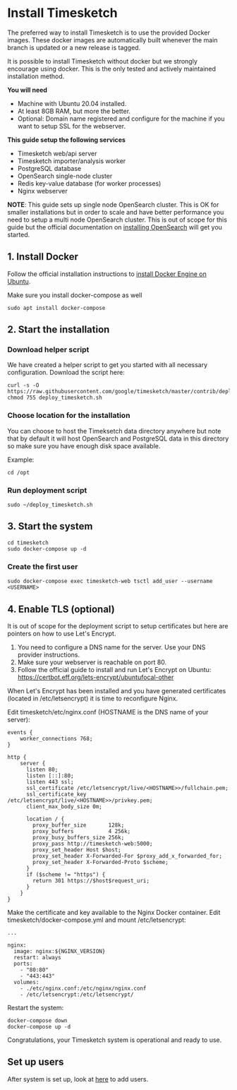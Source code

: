 # Install Timesketch

The preferred way to install Timesketch is to use the provided Docker images. These docker images are automatically built whenever the main branch is updated or a new release is tagged.

It is possible to install Timesketch without docker but we strongly encourage using docker. This is the only tested and actively maintained installation method.

**You will need**

* Machine with Ubuntu 20.04 installed.
* At least 8GB RAM, but more the better.
* Optional: Domain name registered and configure for the machine if you want to setup SSL for the webserver.

**This guide setup the following services**

* Timesketch web/api server
* Timesketch importer/analysis worker
* PostgreSQL database
* OpenSearch single-node cluster
* Redis key-value database (for worker processes)
* Nginx webserver

**NOTE**: This guide sets up  single node OpenSearch cluster. This is OK for smaller installations but in order to scale and have better performance you need to setup a multi node OpenSearch cluster. This is out of scope for this guide but the official documentation on [installing OpenSearch](https://opensearch.org/docs/latest/opensearch/install/index/) will get you started.

## 1. Install Docker

Follow the official installation instructions to [install Docker Engine on Ubuntu](https://docs.docker.com/engine/install/ubuntu/).

Make sure you install docker-compose as well
```shell
sudo apt install docker-compose
```

## 2. Start the installation
### Download helper script
We have created a helper script to get you started with all necessary configuration.
Download the script here:

```shell
curl -s -O https://raw.githubusercontent.com/google/timesketch/master/contrib/deploy_timesketch.sh
chmod 755 deploy_timesketch.sh
```

### Choose location for the installation
You can choose to host the Timeksetch data directory anywhere but note that by default it will host OpenSearch and PostgreSQL data in this directory so make sure you have enough disk space available.

Example:

```shell
cd /opt
```

### Run deployment script

```shell
sudo ~/deploy_timesketch.sh
```

## 3. Start the system

```shell
cd timesketch
sudo docker-compose up -d
```

### Create the first user

```shell
sudo docker-compose exec timesketch-web tsctl add_user --username <USERNAME>
```

## 4. Enable TLS (optional)
It is out of scope for the deployment script to setup certificates but here are pointers on how to use Let's Encrypt.

1. You need to configure a DNS name for the server. Use your DNS provider instructions.
2. Make sure your webserver is reachable on port 80.
3. Follow the official guide to install and run Let's Encrypt on Ubuntu:
https://certbot.eff.org/lets-encrypt/ubuntufocal-other

When Let's Encrypt has been installed and you have generated certificates (located in /etc/letsencrypt) it is time to reconfigure Nginx.

Edit timesketch/etc/nginx.conf (HOSTNAME is the DNS name of your server):

```
events {
    worker_connections 768;
}

http {
    server {
      listen 80;
      listen [::]:80;
      listen 443 ssl;
      ssl_certificate /etc/letsencrypt/live/<HOSTNAME>>/fullchain.pem;
      ssl_certificate_key /etc/letsencrypt/live/<HOSTNAME>>/privkey.pem;
      client_max_body_size 0m;

      location / {
        proxy_buffer_size       128k;
        proxy_buffers           4 256k;
        proxy_busy_buffers_size 256k;
        proxy_pass http://timesketch-web:5000;
        proxy_set_header Host $host;
        proxy_set_header X-Forwarded-For $proxy_add_x_forwarded_for;
        proxy_set_header X-Forwarded-Proto $scheme;
      }
      if ($scheme != "https") {
        return 301 https://$host$request_uri;
      }
    }
}
```

Make the certificate and key available to the Nginx Docker container. Edit timesketch/docker-compose.yml and mount /etc/letsencrypt:

```
...

nginx:
  image: nginx:${NGINX_VERSION}
  restart: always
  ports:
    - "80:80"
    - "443:443"
  volumes:
    - ./etc/nginx.conf:/etc/nginx/nginx.conf
    - /etc/letsencrypt:/etc/letsencrypt/
```

Restart the system:

```shell
docker-compose down
docker-compose up -d
```

Congratulations, your Timesketch system is operational and ready to use.


## Set up users

After system is set up, look at [here](/guides/admin/admin-cli/) to add users.
